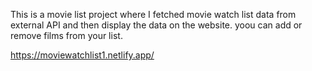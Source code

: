 This is a movie list project where I fetched movie watch list data from          
external API and then display the data on the website. yoou can add or remove films from your list.                                                      
 
https://moviewatchlist1.netlify.app/   

